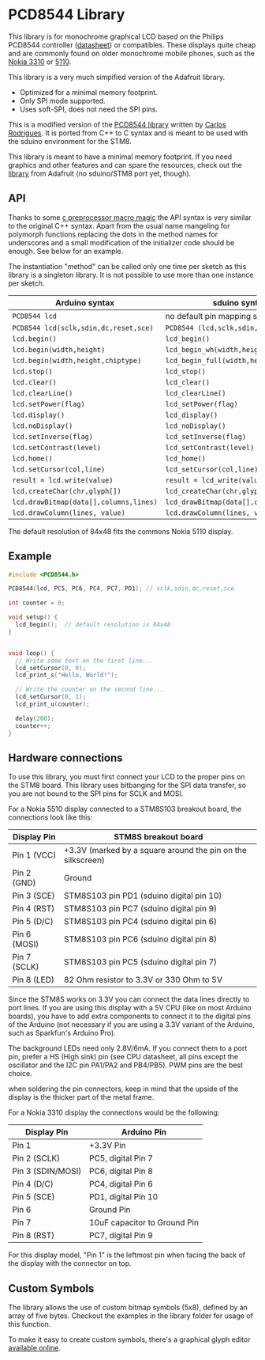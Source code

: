 # PCD8544 Library

This library is for monochrome graphical LCD based on the Philips PCD8544
controller
([datasheet](https://github.com/carlosefr/pcd8544/blob/docs/docs/pcd8544.pdf?raw=true))
or compatibles. These displays quite cheap and are commonly found on older monochrome mobile
phones, such as the [Nokia 3310](http://en.wikipedia.org/wiki/Nokia_3310) or
[5110](http://en.wikipedia.org/wiki/Nokia_5110).

This library is a very much simpified version of the Adafruit library.

* Optimized for a minimal memory footprint.
* Only SPI mode supported. 
* Uses soft-SPI, does not need the SPI pins.

This is a modified version of the
[PCD8544 library](https://github.com/carlosefr/pcd8544) written by
[Carlos Rodrigues](https://github.com/carlosefr). It is ported from C++ to C
syntax and is meant to be used with the sduino environment for the STM8.

This library is meant to have a minimal memory footprint. If you need
graphics and other features and can spare the resources, check out the
[library](https://github.com/adafruit/Adafruit-PCD8544-Nokia-5110-LCD-library)
from Adafruit (no sduino/STM8 port yet, though).


## API


Thanks to some [c preprocessor macro magic](macro.html) the API syntax is
very similar to the original C++ syntax. Apart from the usual name mangeling
for polymorph functions replacing the dots in the method names for
underscores and a small modification of the initializer code should be
enough. See below for an example.

The instantiation "method" can be called only one time per sketch as this
library is a singleton library. It is not possible to use more than one
instance per sketch.


Arduino syntax				|sduino syntax
------------------------------		|---------------------
`PCD8544 lcd`				|no default pin mapping supported
`PCD8544 lcd(sclk,sdin,dc,reset,sce)`	|`PCD8544 (lcd,sclk,sdin,dc,reset,sce)`
`lcd.begin()`				|`lcd_begin()`
`lcd.begin(width,height)`		|`lcd_begin_wh(width,height)`
`lcd.begin(width,height,chiptype)`	|`lcd_begin_full(width,height,chiptype)`
`lcd.stop()`				|`lcd_stop()`
`lcd.clear()`				|`lcd_clear()`
`lcd.clearLine()`			|`lcd_clearLine()`
`lcd.setPower(flag)`			|`lcd_setPower(flag)`
`lcd.display()`				|`lcd_display()`
`lcd.noDisplay()`			|`lcd_noDisplay()`
`lcd.setInverse(flag)`			|`lcd_setInverse(flag)`
`lcd.setContrast(level)`		|`lcd_setContrast(level)`
`lcd.home()`				|`lcd_home()`
`lcd.setCursor(col,line)`		|`lcd_setCursor(col,line)`
`result = lcd.write(value)`		|`result = lcd_write(value)`
`lcd.createChar(chr,glyph[])`		|`lcd_createChar(chr,glyph)`
`lcd.drawBitmap(data[],columns,lines)`	|`lcd_drawBitmap(data[],columns,lines)`
`lcd.drawColumn(lines, value)`		|`lcd.drawColumn(lines, value)`

The default resolution of 84x48 fits the commons Nokia 5110 display.


## Example

```c
#include <PCD8544.h>

PCD8544(lcd, PC5, PC6, PC4, PC7, PD1); // sclk,sdin,dc,reset,sce

int counter = 0;

void setup() {
  lcd_begin();	// default resolution is 84x48
}


void loop() {
  // Write some text on the first line...
  lcd_setCursor(0, 0);
  lcd_print_s("Hello, World!");

  // Write the counter on the second line...
  lcd_setCursor(0, 1);
  lcd_print_u(counter);

  delay(200);
  counter++;
}
```




## Hardware connections

To use this library, you must first connect your LCD to the proper pins on
the STM8 board. This library uses bitbanging for the SPI data transfer, so
you are not bound to the SPI pins for SCLK and MOSI.

For a Nokia 5510 display connected to a STM8S103 breakout board, the
connections look like this:

Display Pin	| STM8S breakout board
----------------|------------
Pin 1 (VCC)	| +3.3V (marked by a square around the pin on the silkscreen)
Pin 2 (GND)	| Ground
Pin 3 (SCE)	| STM8S103 pin PD1 (sduino digital pin 10)
Pin 4 (RST)	| STM8S103 pin PC7 (sduino digital pin 9)
Pin 5 (D/C)	| STM8S103 pin PC4 (sduino digital pin 6)
Pin 6 (MOSI)	| STM8S103 pin PC6 (sduino digital pin 8)
Pin 7 (SCLK)	| STM8S103 pin PC5 (sduino digital pin 7)
Pin 8 (LED)	| 82 Ohm resistor to 3.3V or 330 Ohm to 5V

Since the STM8S works on 3.3V you can connect the data lines directly to
port lines. If you are using this display with a 5V CPU (like on most
Arduino boards), you have to add extra components to connect it to the
digital pins of the Arduino (not necessary if you are using a 3.3V
variant of the Arduino, such as Sparkfun's Arduino Pro).

The background LEDs need only 2.8V/6mA. If you connect them to a port pin,
prefer a HS (High sink) pin (see CPU datasheet, all pins except the
oscillator and the I2C pin PA1/PA2 and PB4/PB5). PWM pins are the best
choice.

when soldering the pin connectors, keep in mind that the upside of the
display is the thicker part of the metal frame.


For a Nokia 3310 display the connections would be the following:

Display Pin       | Arduino Pin
------------------|------------
Pin 1             | +3.3V Pin
Pin 2 (SCLK)      | PC5, digital Pin 7
Pin 3 (SDIN/MOSI) | PC6, digital Pin 8
Pin 4 (D/C)       | PC4, digital Pin 6
Pin 5 (SCE)       | PD1, digital Pin 10
Pin 6             | Ground Pin
Pin 7             | 10uF capacitor to Ground Pin
Pin 8 (RST)       | PC7, digital Pin 9

For this display model, "Pin 1" is the leftmost pin when facing the back of
the display with the connector on top.


## Custom Symbols

The library allows the use of custom bitmap symbols (5x8), defined by an
array of five bytes. Checkout the examples in the library folder for usage
of this function.

To make it easy to create custom symbols, there's a
graphical glyph editor [available online](http://carlosefr.github.io/pcd8544/).
